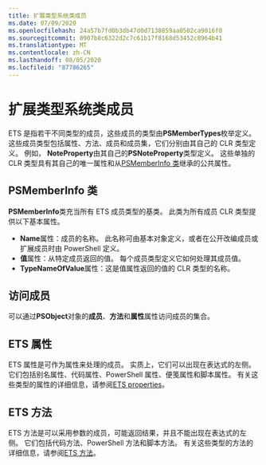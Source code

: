```yaml
---
title: 扩展类型系统类成员
ms.date: 07/09/2020
ms.openlocfilehash: 24a57b7fd0b3db47d0d7138859aa0502ca9016f0
ms.sourcegitcommit: 0907b8c6322d2c7c61b17f8168d53452c8964b41
ms.translationtype: MT
ms.contentlocale: zh-CN
ms.lasthandoff: 08/05/2020
ms.locfileid: "87786265"
---
```

# <a name="extended-type-system-class-members"></a>扩展类型系统类成员

ETS 是指若干不同类型的成员，这些成员的类型由**PSMemberTypes**枚举定义。 这些成员类型包括属性、方法、成员和成员集，它们分别由其自己的 CLR 类型定义。 例如， **NoteProperty**由其自己的**PSNoteProperty**类型定义。 这些单独的 CLR 类型具有其自己的唯一属性和从[PSMemberInfo 类](/dotnet/api/system.management.automation.psmemberinfo)继承的公共属性。

## <a name="the-psmemberinfo-class"></a>PSMemberInfo 类

**PSMemberInfo**类充当所有 ETS 成员类型的基类。 此类为所有成员 CLR 类型提供以下基本属性。

- **Name**属性：成员的名称。 此名称可由基本对象定义，或者在公开改编成员或扩展成员时由 PowerShell 定义。
- **值**属性：从特定成员返回的值。 每个成员类型定义它如何处理其成员值。
- **TypeNameOfValue**属性：这是值属性返回的值的 CLR 类型的名称。

## <a name="accessing-members"></a>访问成员

可以通过**PSObject**对象的**成员**、**方法**和**属性**属性访问成员的集合。

## <a name="ets-properties"></a>ETS 属性

ETS 属性是可作为属性来处理的成员。 实质上，它们可以出现在表达式的左侧。 它们包括别名属性、代码属性、PowerShell 属性、便笺属性和脚本属性。 有关这些类型的属性的详细信息，请参阅[ETS properties](properties.md)。

## <a name="ets-methods"></a>ETS 方法

ETS 方法是可以采用参数的成员，可能返回结果，并且不能出现在表达式的左侧。 它们包括代码方法、PowerShell 方法和脚本方法。
有关这些类型的方法的详细信息，请参阅[ETS 方法](methods.md)。
